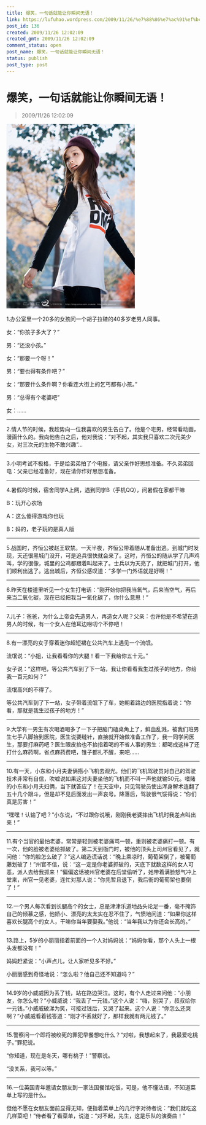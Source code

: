 ```yaml
---
title: 爆笑，一句话就能让你瞬间无语！
link: https://lufuhao.wordpress.com/2009/11/26/%e7%88%86%e7%ac%91%ef%bc%8c%e4%b8%80%e5%8f%a5%e8%af%9d%e5%b0%b1%e8%83%bd%e8%ae%a9%e4%bd%a0%e7%9e%ac%e9%97%b4%e6%97%a0%e8%af%ad%ef%bc%81/
post_id: 136
created: 2009/11/26 12:02:09
created_gmt: 2009/11/26 12:02:09
comment_status: open
post_name: 爆笑，一句话就能让你瞬间无语！
status: publish
post_type: post
---
```


# 爆笑，一句话就能让你瞬间无语！

> 2009/11/26 12:02:09

 

![20091126-120209-0001](/assets/images/20091126-120209-0001.png)

1.办公室里一个20多的女孩问一个胡子拉碴的40多岁老男人同事。

女：“你孩子多大了？”

男：“还没小孩。”

女：“那要一个呀！”

男：“要也得有条件吧？”

女：“那要什么条件啊？你看连大街上的乞丐都有小孩。”

男：“总得有个老婆吧”

女：……

***

2.情人节的时候，我趁势向一位我喜欢的男生告白了。他是个宅男，经常看动画，漫画什么的。我向他告白之后，他对我说：“对不起，其实我只喜欢二次元美少女，对三次元的生物不敢兴趣”...

***

3.小明考试不极格，于是给弟弟拍了个电报，请父亲作好思想准备。不久弟弟回电：父亲已经准备好，现在请你作好思想准备。

***

4.暑假的时候，宿舍同学A上网，遇到同学B（手机QQ），问暑假在家都干嘛

B：玩开心农场

A：这么傻得游戏你也玩

B：妈的，老子玩的是真人版

***

5.战国时，齐恒公被赵王软禁。一天半夜，齐恒公带着随从准备出逃。到城门时发现，天还很黑城门没开，可是追兵很快就会来了。这时，齐恒公的随从学了几声鸡叫，学的很像，城里的公鸡都跟着叫起来了。士兵以为天亮了，就把城门打开，他们顺利出逃了。逃出城后，齐恒公感叹道：“多学一门外语就是好啊！”

***

6.昨天在楼道里听见一个女生打电话：“刚开始你把我当氧气，后来当空气，再后来当二氧化碳，现在已经把我当一氧化碳了，你什么意思！”

***

7.儿子：爸爸，为什么上帝会先造男人，再造女人呢？父亲：也许他是不希望在造男人的时候，有一个女人在他耳边唠叨个不停吧！

***

8.有一漂亮的女子穿着迷你超短裙在公共汽车上遇见一个流氓。

流氓说：“小姐，让我看看你的大腿！看一下我给你五十元。”

女子说：“这样吧，等公共汽车到了下一站，我让你看看我生过孩子的地方，你给我一百元如何？”

流氓高兴的不得了。

等公共汽车到了下一站，女子带着流氓下了车，她朝着路边的医院指着说：“你看，那就是我生过孩子的地方！” 

***

9.大学有一男生有次喝酒喝多了一下子把脑门磕桌角上了，鲜血乱溅，被我们班男生七手八脚抬到医院，医生说要缝针，直接就开始做准备工作了，我一同学问医生，那要打麻药吧？医生眼皮抬也不抬指着喝的不省人事的男生：都喝成这样了还打什么麻药啊，省点麻药费吧，锥子都扎不醒，来吧……

***

10.有一天，小东和小月夫妻俩搭小飞机去观光。他们的飞机驾驶员对自己的驾驶技术非常有自信，吹嘘说如果这对夫妻坐他的飞机而不叫一声他就输50元。嗜赌的小东和小月夫妇俩，当下就答应了！在天空中，只见驾驶员使出浑身解术连翻了五十几个跟斗，但是却不见后面发出一声哀号。降落后，驾驶很气馁得说：“你们真是厉害！”

“嘿嘿！认输了吧？”小东说，“不过跟你说哦，刚刚我老婆摔出飞机时我差点叫出来！”

***

11.有个当官的最怕老婆，常常是轻则被老婆痛骂一顿，重则被老婆痛打一顿。有一次，他的脸被老婆给抓破了。第二天到衙门时，被他的顶头上司州官看见了，就问他：“你的脸怎么破了？”这人编造谎话说：“晚上乘凉时，葡萄架倒了，被葡萄藤划破了！”州官不信，说：“这一定是你老婆抓破的，天底下就数这样的女人可恶，派人去给我抓来！”偏偏这话被州官老婆在后堂偷听了，她带着满脸怒气冲上堂来，州官一见老婆，连忙对那人说：“你先暂且退下，我后衙的葡萄架也要倒了！”

***

12.一个男人每次看到长腿高个的女士，总是津津乐道地品头论足一番，毫不掩饰自己的倾慕之感，他娇小、漂亮的太太实在忍不住了，气愤地问道：“如果你这样喜欢长腿高个的女人，干嘛你当年要娶我。”他说：“当年我以为你还会长高的。”

***

13.路上，5岁的小丽丽指着前面的一个人对妈妈说：“妈妈你看，那个人头上一根头发都没有！”

妈妈赶紧说：“小声点儿，让人家听见多不好。”

小丽丽感到奇怪地说：“怎么啦？他自己还不知道吗？”

***

14.9岁的小威威因为丢了钱，站在路边哭泣。这时，有个人走过来问他：“小朋友，你怎么啦？”小威威说：“我丢了一元钱。”这个人说：“嗨，别哭了，叔叔给你一元钱。”小威威破涕为笑，可接过钱后，又哭了起来。这个人说：“你怎么还哭啊？”小威威看着钱答道：“刚才不丢就好了，那样我就有两元钱了。”

***

15.警察问一个即将被绞死的罪犯早餐想吃什么？“对啦，我想起来了，我最爱吃桃子。”罪犯说。

“你知道，现在是冬天，哪有桃子！"警察说。

“没关系，我可以等。”

***

16.一位英国青年邀请女朋友到一家法国餐馆吃饭，可是，他不懂法语，不知道菜单上写的是什么。

但他不愿在女朋友面前显得无知，便指着菜单上的几行字对待者说：“我们就吃这几样菜吧！”侍者看了看菜单，说道：“对不起，先生，这是乐队的演奏曲！”
